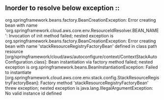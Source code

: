 ## Inorder to resolve below exception ::
org.springframework.beans.factory.BeanCreationException: 
Error creating bean with name 'org.springframework.cloud.aws.core.env.ResourceIdResolver.BEAN_NAME': Invocation of init method failed; 
nested exception is org.springframework.beans.factory.BeanCreationException: 
Error creating bean with name 'stackResourceRegistryFactoryBean' 
defined in class path resource [org/springframework/cloud/aws/autoconfigure/context/ContextStackAutoConfiguration.class]: 
Bean instantiation via factory method failed; nested exception is org.springframework.beans.BeanInstantiationException: 
Failed to instantiate [org.springframework.cloud.aws.core.env.stack.config.StackResourceRegistryFactoryBean]: 
Factory method 'stackResourceRegistryFactoryBean' threw exception; nested exception is 
java.lang.IllegalArgumentException: No valid instance id defined